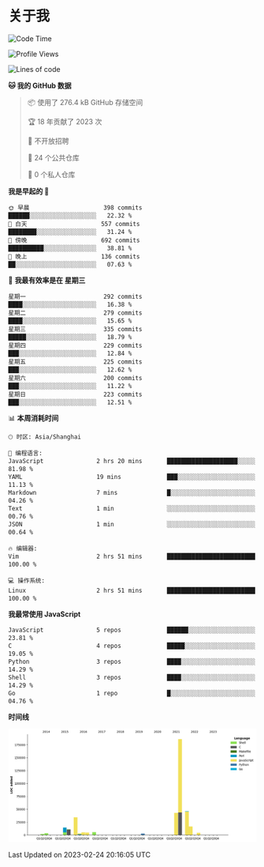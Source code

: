 # 关于我

<!--START_SECTION:waka-->
![Code Time](http://img.shields.io/badge/Code%20Time-728%20hrs%2030%20mins-blue)

![Profile Views](http://img.shields.io/badge/%E4%B8%AA%E4%BA%BA%E8%B5%84%E6%96%99%E8%A7%82%E7%9C%8B%E6%AC%A1%E6%95%B0-3-blue)

![Lines of code](https://img.shields.io/badge/%E4%BB%8E%E3%80%8CHello%20World%E3%80%8D%E8%B5%B7%E6%88%91%E5%B7%B2%E7%BB%8F%E5%86%99%E4%BA%86-332.3%20thousand%20%E8%A1%8C%E4%BB%A3%E7%A0%81-blue)

**🐱 我的 GitHub 数据** 

> 📦  使用了 276.4 kB GitHub 存储空间 
 > 
> 🏆 18 年贡献了 2023 次
 > 
> 🚫 不开放招聘
 > 
> 📜 24 个公共仓库 
 > 
> 🔑 0 个私人仓库 
 > 
**我是早起的 🐤** 

```text
🌞 早晨                     398 commits         ██████░░░░░░░░░░░░░░░░░░░   22.32 % 
🌆 白天                     557 commits         ████████░░░░░░░░░░░░░░░░░   31.24 % 
🌃 傍晚                     692 commits         ██████████░░░░░░░░░░░░░░░   38.81 % 
🌙 晚上                     136 commits         ██░░░░░░░░░░░░░░░░░░░░░░░   07.63 % 
```
📅 **我最有效率是在 星期三** 

```text
星期一                      292 commits         ████░░░░░░░░░░░░░░░░░░░░░   16.38 % 
星期二                      279 commits         ████░░░░░░░░░░░░░░░░░░░░░   15.65 % 
星期三                      335 commits         █████░░░░░░░░░░░░░░░░░░░░   18.79 % 
星期四                      229 commits         ███░░░░░░░░░░░░░░░░░░░░░░   12.84 % 
星期五                      225 commits         ███░░░░░░░░░░░░░░░░░░░░░░   12.62 % 
星期六                      200 commits         ███░░░░░░░░░░░░░░░░░░░░░░   11.22 % 
星期日                      223 commits         ███░░░░░░░░░░░░░░░░░░░░░░   12.51 % 
```


📊 **本周消耗时间** 

```text
🕑︎ 时区: Asia/Shanghai

💬 编程语言: 
JavaScript               2 hrs 20 mins       ████████████████████░░░░░   81.98 % 
YAML                     19 mins             ███░░░░░░░░░░░░░░░░░░░░░░   11.13 % 
Markdown                 7 mins              █░░░░░░░░░░░░░░░░░░░░░░░░   04.26 % 
Text                     1 min               ░░░░░░░░░░░░░░░░░░░░░░░░░   00.76 % 
JSON                     1 min               ░░░░░░░░░░░░░░░░░░░░░░░░░   00.64 % 

🔥 编辑器: 
Vim                      2 hrs 51 mins       █████████████████████████   100.00 % 

💻 操作系统: 
Linux                    2 hrs 51 mins       █████████████████████████   100.00 % 
```

**我最常使用 JavaScript** 

```text
JavaScript               5 repos             ██████░░░░░░░░░░░░░░░░░░░   23.81 % 
C                        4 repos             █████░░░░░░░░░░░░░░░░░░░░   19.05 % 
Python                   3 repos             ████░░░░░░░░░░░░░░░░░░░░░   14.29 % 
Shell                    3 repos             ████░░░░░░░░░░░░░░░░░░░░░   14.29 % 
Go                       1 repo              █░░░░░░░░░░░░░░░░░░░░░░░░   04.76 % 
```



**时间线**

![Lines of Code chart](https://raw.githubusercontent.com/Arondight/Arondight/master/assets/bar_graph.png)


 Last Updated on 2023-02-24 20:16:05 UTC
<!--END_SECTION:waka-->
